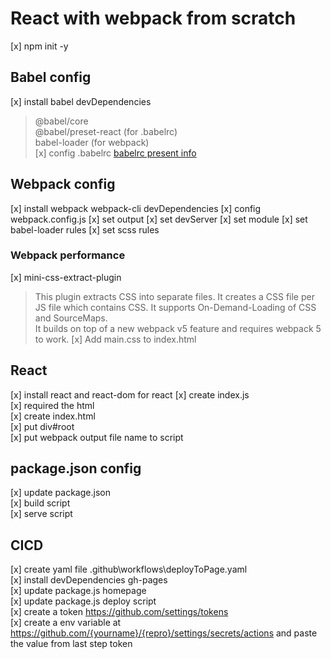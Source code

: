 # React with webpack from scratch

[x] npm init -y

## Babel config

[x] install babel devDependencies 
> @babel/core  
  @babel/preset-react  (for .babelrc)  
  babel-loader (for webpack)  
  [x] config .babelrc [babelrc present info](https://babeljs.io/docs/presets)  

## Webpack config

[x]  install webpack webpack-cli devDependencies
  [x] config webpack.config.js
    [x] set output
    [x] set devServer
    [x] set module
      [x] set babel-loader rules
      [x] set scss rules

### Webpack performance

[x] mini-css-extract-plugin  
>This plugin extracts CSS into separate files. It creates a CSS file per JS file which contains CSS. It supports On-Demand-Loading of CSS and SourceMaps.  
It builds on top of a new webpack v5 feature and requires webpack 5 to work.
  [x] Add main.css to index.html

## React

[x] install react and react-dom for react
[x] create index.js  
  [x] required the html  
[x] create index.html  
  [x] put div#root  
  [x] put webpack output file name to script  

## package.json config

[x] update package.json  
  [x] build script  
  [x] serve script  

## CICD

[x] create yaml file .github\workflows\deployToPage.yaml  
[x] install devDependencies gh-pages  
[x] update package.js homepage  
[x] update package.js deploy script  
[x] create a token https://github.com/settings/tokens  
[x] create a env variable at https://github.com/{yourname}/{repro}/settings/secrets/actions and paste the value from last step token  
